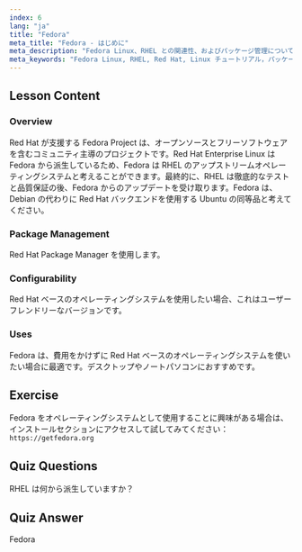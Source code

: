 ```yaml
---
index: 6
lang: "ja"
title: "Fedora"
meta_title: "Fedora - はじめに"
meta_description: "Fedora Linux、RHEL との関連性、およびパッケージ管理について学びます。Fedora が初心者やデスクトップにとって優れた無料の Red Hat ベース OS である理由を発見してください。"
meta_keywords: "Fedora Linux, RHEL, Red Hat, Linux チュートリアル，パッケージ管理，初心者向け Linux, Linux ガイド，無料 OS"
---
```


## Lesson Content

### Overview

Red Hat が支援する Fedora Project は、オープンソースとフリーソフトウェアを含むコミュニティ主導のプロジェクトです。Red Hat Enterprise Linux は Fedora から派生しているため、Fedora は RHEL のアップストリームオペレーティングシステムと考えることができます。最終的に、RHEL は徹底的なテストと品質保証の後、Fedora からのアップデートを受け取ります。Fedora は、Debian の代わりに Red Hat バックエンドを使用する Ubuntu の同等品と考えてください。

### Package Management

Red Hat Package Manager を使用します。

### Configurability

Red Hat ベースのオペレーティングシステムを使用したい場合、これはユーザーフレンドリーなバージョンです。

### Uses

Fedora は、費用をかけずに Red Hat ベースのオペレーティングシステムを使いたい場合に最適です。デスクトップやノートパソコンにおすすめです。

## Exercise

Fedora をオペレーティングシステムとして使用することに興味がある場合は、インストールセクションにアクセスして試してみてください：`https://getfedora.org`

## Quiz Questions

RHEL は何から派生していますか？

## Quiz Answer

Fedora
